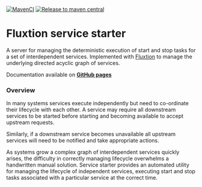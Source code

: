 [![MavenCI](https://github.com/gregv12/fluxtion-service-starter/actions/workflows/main.yml/badge.svg)](https://github.com/gregv12/fluxtion-service-starter/actions/workflows/main.yml)
[![Release to maven central](https://github.com/gregv12/fluxtion-service-starter/actions/workflows/release.yml/badge.svg)](https://github.com/gregv12/fluxtion-service-starter/actions/workflows/release.yml)
# Fluxtion service starter
A server for managing the deterministic execution of start and stop tasks for a set of interdependent services. Implemented
with [Fluxtion](https://github.com/v12technology/fluxtion) to manage the underlying directed acyclic graph of services.

Documentation available on **[GitHub pages](https://gregv12.github.io/fluxtion-service-starter/)** 

### Overview
In many systems services execute independently but need to co-ordinate their lifecycle with each other. A service
may require all downstream services to be started before starting and becoming available to accept upstream requests.

Similarly, if a downstream service becomes unavailable all upstream services will need to be notified and take appropriate 
actions. 

As systems grow a complex graph of interdependent services quickly arises, the difficulty in correctly managing 
lifecycle overwhelms a handwritten manual solution. Service starter provides an automated utility for managing the lifecycle of independent services, executing
start and stop tasks associated with a particular service at the correct time.

